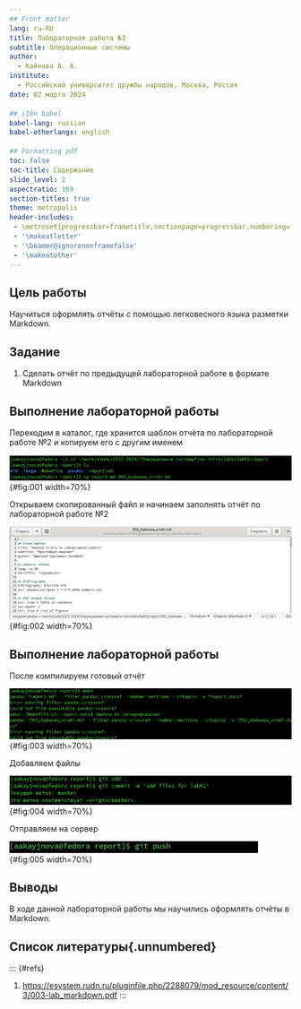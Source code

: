 ```yaml
---
## Front matter
lang: ru-RU
title: Лабораторная работа №3
subtitle: Операционные системы
author:
  - Кайнова А. А.
institute:
  - Российский университет дружбы народов, Москва, Россия
date: 02 марта 2024

## i18n babel
babel-lang: russian
babel-otherlangs: english

## Formatting pdf
toc: false
toc-title: Содержание
slide_level: 2
aspectratio: 169
section-titles: true
theme: metropolis
header-includes:
 - \metroset{progressbar=frametitle,sectionpage=progressbar,numbering=fraction}
 - '\makeatletter'
 - '\beamer@ignorenonframefalse'
 - '\makeatother'
---
```


## Цель работы

Научиться оформлять отчёты с помощью легковесного языка разметки Markdown.

## Задание

1. Сделать отчёт по предыдущей лабораторной работе в формате Markdown

## Выполнение лабораторной работы

Переходим в каталог, где хранится шаблон отчёта по лабораторной работе №2 и копируем его с другим именем

![Переход в каталог и копия отчёта](image/1.jpg){#fig:001 width=70%}

Открываем скопированный файл и начинаем заполнять отчёт по лабораторной работе №2

![Файл с шаблоном отчёта](image/2.jpg){#fig:002 width=70%}

## Выполнение лабораторной работы

После компилируем готовый отчёт

![Компиляция файла](image/3.jpg){#fig:003 width=70%}

Добавляем файлы 

![Добавление файлов](image/4.jpg){#fig:004 width=70%}

Отправляем на сервер

![Отправка файлов](image/5.jpg){#fig:005 width=70%}

## Выводы

В ходе данной лабораторной работы мы научились оформлять отчёты в Markdown.

## Список литературы{.unnumbered}

::: {#refs}
1. https://esystem.rudn.ru/pluginfile.php/2288079/mod_resource/content/3/003-lab_markdown.pdf
:::
